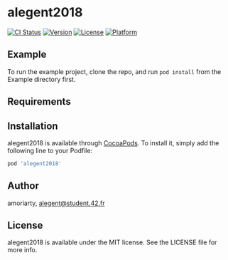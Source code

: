 # alegent2018

[![CI Status](http://img.shields.io/travis/amoriarty/alegent2018.svg?style=flat)](https://travis-ci.org/amoriarty/alegent2018)
[![Version](https://img.shields.io/cocoapods/v/alegent2018.svg?style=flat)](http://cocoapods.org/pods/alegent2018)
[![License](https://img.shields.io/cocoapods/l/alegent2018.svg?style=flat)](http://cocoapods.org/pods/alegent2018)
[![Platform](https://img.shields.io/cocoapods/p/alegent2018.svg?style=flat)](http://cocoapods.org/pods/alegent2018)

## Example

To run the example project, clone the repo, and run `pod install` from the Example directory first.

## Requirements

## Installation

alegent2018 is available through [CocoaPods](http://cocoapods.org). To install
it, simply add the following line to your Podfile:

```ruby
pod 'alegent2018'
```

## Author

amoriarty, alegent@student.42.fr

## License

alegent2018 is available under the MIT license. See the LICENSE file for more info.
